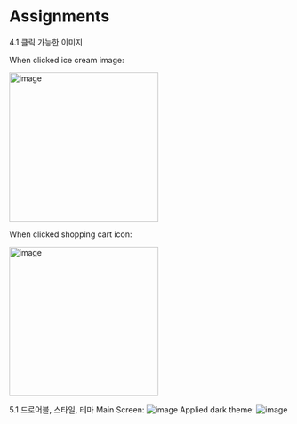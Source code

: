 # Assignments

4.1 클릭 가능한 이미지

When clicked ice cream image:

<img width="268" alt="image" src="https://user-images.githubusercontent.com/63008958/124793415-ed9d7e00-df88-11eb-97b1-53263c722852.png">

When clicked shopping cart icon:

<img width="268" alt="image" src="https://user-images.githubusercontent.com/63008958/124793482-0017b780-df89-11eb-952a-c8cd67429c90.png">

5.1 드로어블, 스타일, 테마
Main Screen:
![image](https://user-images.githubusercontent.com/63008958/124804361-2c393580-df95-11eb-9aa2-0b76b175d150.png)
Applied dark theme:
![image](https://user-images.githubusercontent.com/63008958/124804495-55f25c80-df95-11eb-99a0-b7102e9e4859.png)
